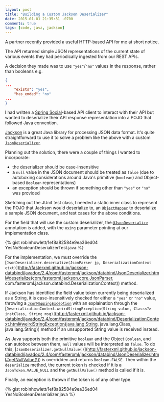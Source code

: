 ```yaml
---
layout: post
title: "Building a Custom Jackson Deserializer"
date: 2015-01-01 21:35:31 -0700
comments: true
tags: [code, java, jackson]
---
```


A partner recently provided a useful HTTP-based API for me at short notice. 

The API returned simple JSON representations of the current state of various events they had periodically ingested from our REST APIs.

A decision they made was to use `"yes"`/`"no"` values in the response, rather than booleans e.g.

``` json
{
...
	"exists": "yes",
	"has_ended": "no"
...
}
```

I had written a [Spring Social](http://projects.spring.io/spring-social/)-based API client to interact with their API but wanted to deserialize their API response representation into a POJO that followed Java convention.

[Jackson](http://wiki.fasterxml.com/JacksonHome) is a great Java library for processing JSON data format. It's quite straightforward to use it to solve a problem like the above with a custom [`JsonDeserializer`](http://fasterxml.github.io/jackson-databind/javadoc/2.4/com/fasterxml/jackson/databind/JsonDeserializer.html).

<!-- more -->

Planning out the solution, there were a couple of things I wanted to incorporate:

* the deserializer should be case-insensitive
* a `null` value in the JSON document should be treated as `false` (due to autoboxing considerations around Java's primitive (`boolean`) and Object-based `Boolean` representations)
* an exception should be thrown if something other than `"yes"` or `"no"` was provided

Sketching out the JUnit test class, I needed a static inner class to represent the POJO that Jackson would deserialize to, an [`ObjectMapper`](http://fasterxml.github.io/jackson-databind/javadoc/2.4/com/fasterxml/jackson/databind/ObjectMapper.html) to deserialize a sample JSON document, and test cases for the above conditions.

For the field that will use the custom deserializer, the [`@JsonDeserialize`](http://fasterxml.github.io/jackson-databind/javadoc/2.4/com/fasterxml/jackson/databind/annotation/JsonDeserialize.html) annotation is added, with the `using` parameter pointing at our implementation class.

{% gist robinhowlett/1ef8a82584e9ea36ed04 YesNoBooleanDeserializerTest.java %}

For the implementation, we must override the [`JsonDeserializer.deserialize(JsonParser jp, DeserializationContext ctxt)`](http://fasterxml.github.io/jackson-databind/javadoc/2.4/com/fasterxml/jackson/databind/JsonDeserializer.html#deserialize(com.fasterxml.jackson.core.JsonParser, com.fasterxml.jackson.databind.DeserializationContext\)) method. 

If Jackson has identified the field value token currently being deserialized as a String, it is case-insensitively checked for either a `"yes"` or `"no"` value, throwing a [`JsonMappingException`](http://fasterxml.github.io/jackson-databind/javadoc/2.4/com/fasterxml/jackson/databind/JsonMappingException.html) with an explaination through the [`DeserializationContext.weirdStringException(String value, Class<?> instClass, String msg)`](http://fasterxml.github.io/jackson-databind/javadoc/2.4/com/fasterxml/jackson/databind/DeserializationContext.html#weirdStringException(java.lang.String, java.lang.Class, java.lang.String\)) method if an unsupported String value is received instead.

As Java supports both the primitive `boolean` and the Object `Boolean`, and can autobox between them, `null` values will be interpreted as `false`. To do this, [`JsonDeserializer.getNullValue()`](http://fasterxml.github.io/jackson-databind/javadoc/2.4/com/fasterxml/jackson/databind/JsonDeserializer.html#getNullValue(\)) is overridden and returns `Boolean.FALSE`. Then within the `deserialize` method, the current token is checked if it is a `JsonToken.VALUE_NULL` and the `getNullValue()` method is called if it is.

Finally, an exception is thrown if the token is of any other type.

{% gist robinhowlett/1ef8a82584e9ea36ed04 YesNoBooleanDeserializer.java %}

